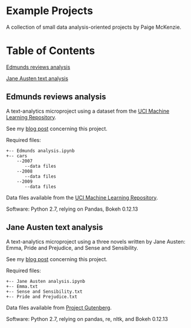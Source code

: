 # Example Projects

A collection of small data analysis-oriented projects by Paige McKenzie. 

Table of Contents
======
[Edmunds reviews analysis](#Edmunds)

[Jane Austen text analysis](#Jane)

<a name="Edmunds"/>

## Edmunds reviews analysis

A text-analytics microproject using a dataset from the [UCI Machine Learning Repository](http://archive.ics.uci.edu/ml/datasets/opinrank+review+dataset).

See my [blog post](https://p-mckenzie.github.io/content/python/2017/11/16/edmunds-reviews/) concerning this project.

Required files:
```
+-- Edmunds analysis.ipynb
+-- cars
    --2007
       --data files
    --2008
       --data files
	--2009
       --data files
```
Data files available from the [UCI Machine Learning Repository](http://archive.ics.uci.edu/ml/datasets/opinrank+review+dataset).

Software:
Python 2.7, relying on Pandas, Bokeh 0.12.13

<a name="Jane"/>

## Jane Austen text analysis

A text-analytics microproject using a three novels written by Jane Austen: Emma, Pride and Prejudice, and Sense and Sensibility.

See my [blog post](https://p-mckenzie.github.io/content/python/2018/01/11/Jane-Austen/) concerning this project.

Required files:
```
+-- Jane Austen analysis.ipynb
+-- Emma.txt
+-- Sense and Sensibility.txt
+-- Pride and Prejudice.txt
```
Data files available from [Project Gutenberg](https://www.gutenberg.org/).

Software:
Python 2.7, relying on pandas, re, nltk, and Bokeh 0.12.13
